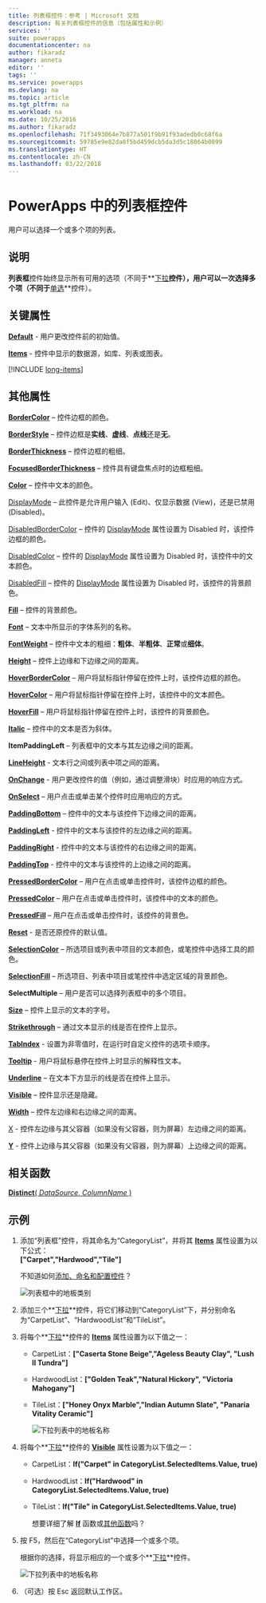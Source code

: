 ```yaml
---
title: 列表框控件：参考 | Microsoft 文档
description: 有关列表框控件的信息（包括属性和示例）
services: ''
suite: powerapps
documentationcenter: na
author: fikaradz
manager: anneta
editor: ''
tags: ''
ms.service: powerapps
ms.devlang: na
ms.topic: article
ms.tgt_pltfrm: na
ms.workload: na
ms.date: 10/25/2016
ms.author: fikaradz
ms.openlocfilehash: 71f3493064e7b877a501f9b91f93adedb0c68f6a
ms.sourcegitcommit: 59785e9e82da8f5bd459dcb5da3d5c18064b0899
ms.translationtype: HT
ms.contentlocale: zh-CN
ms.lasthandoff: 03/22/2018
---
```

# <a name="list-box-control-in-powerapps"></a>PowerApps 中的列表框控件
用户可以选择一个或多个项的列表。

## <a name="description"></a>说明
**列表框**控件始终显示所有可用的选项（不同于**[下拉](control-drop-down.md)**控件），用户可以一次选择多个项（不同于**[单选](control-radio.md)**控件）。

## <a name="key-properties"></a>关键属性
**[Default](properties-core.md)** - 用户更改控件前的初始值。

**[Items](properties-core.md)** - 控件中显示的数据源，如库、列表或图表。

[!INCLUDE [long-items](../../../includes/long-items.md)]

## <a name="additional-properties"></a>其他属性
**[BorderColor](properties-color-border.md)** – 控件边框的颜色。

**[BorderStyle](properties-color-border.md)** – 控件边框是**实线**、**虚线**、**点线**还是**无**。

**[BorderThickness](properties-color-border.md)** – 控件边框的粗细。

**[FocusedBorderThickness](properties-color-border.md)** – 控件具有键盘焦点时的边框粗细。

**[Color](properties-color-border.md)** – 控件中文本的颜色。

[DisplayMode](properties-core.md) – 此控件是允许用户输入 (Edit)、仅显示数据 (View)，还是已禁用 (Disabled)。

[DisabledBorderColor](properties-color-border.md) – 控件的 [DisplayMode](properties-core.md) 属性设置为 Disabled 时，该控件边框的颜色。

[DisabledColor](properties-color-border.md) – 控件的 [DisplayMode](properties-core.md) 属性设置为 Disabled 时，该控件中的文本颜色。

[DisabledFill](properties-color-border.md) – 控件的 [DisplayMode](properties-core.md) 属性设置为 Disabled 时，该控件的背景颜色。

**[Fill](properties-color-border.md)** – 控件的背景颜色。

**[Font](properties-text.md)** – 文本中所显示的字体系列的名称。

**[FontWeight](properties-text.md)** – 控件中文本的粗细：**粗体**、**半粗体**、**正常**或**细体**。

**[Height](properties-size-location.md)** – 控件上边缘和下边缘之间的距离。

**[HoverBorderColor](properties-color-border.md)** – 用户将鼠标指针停留在控件上时，该控件边框的颜色。

**[HoverColor](properties-color-border.md)** – 用户将鼠标指针停留在控件上时，该控件中的文本颜色。

**[HoverFill](properties-color-border.md)** – 用户将鼠标指针停留在控件上时，该控件的背景颜色。

**[Italic](properties-text.md)** – 控件中的文本是否为斜体。

**ItemPaddingLeft** – 列表框中的文本与其左边缘之间的距离。

**[LineHeight](properties-text.md)** - 文本行之间或列表中项之间的距离。

**[OnChange](properties-core.md)** - 用户更改控件的值（例如，通过调整滑块）时应用的响应方式。

**[OnSelect](properties-core.md)** – 用户点击或单击某个控件时应用响应的方式。

**[PaddingBottom](properties-size-location.md)** – 控件中的文本与该控件下边缘之间的距离。

**[PaddingLeft](properties-size-location.md)** - 控件中的文本与该控件的左边缘之间的距离。

**[PaddingRight](properties-size-location.md)** - 控件中的文本与该控件的右边缘之间的距离。

**[PaddingTop](properties-size-location.md)** - 控件中的文本与该控件的上边缘之间的距离。

**[PressedBorderColor](properties-color-border.md)** – 用户在点击或单击控件时，该控件边框的颜色。

**[PressedColor](properties-color-border.md)** – 用户在点击或单击控件时，该控件中的文本的颜色。

**[PressedFill](properties-color-border.md)** – 用户在点击或单击控件时，该控件的背景色。

**[Reset](properties-core.md)** - 是否还原控件的默认值。

**[SelectionColor](properties-color-border.md)** – 所选项目或列表中项目的文本颜色，或笔控件中选择工具的颜色。

**[SelectionFill](properties-color-border.md)** – 所选项目、列表中项目或笔控件中选定区域的背景颜色。

**SelectMultiple** – 用户是否可以选择列表框中的多个项目。

**[Size](properties-text.md)** – 控件上显示的文本的字号。

**[Strikethrough](properties-text.md)** – 通过文本显示的线是否在控件上显示。

**[TabIndex](properties-accessibility.md)** - 设置为非零值时，在运行时自定义控件的选项卡顺序。

**[Tooltip](properties-core.md)** - 用户将鼠标悬停在控件上时显示的解释性文本。

**[Underline](properties-text.md)** – 在文本下方显示的线是否在控件上显示。

**[Visible](properties-core.md)** – 控件显示还是隐藏。

**[Width](properties-size-location.md)** – 控件左边缘和右边缘之间的距离。

[X](properties-size-location.md) - 控件左边缘与其父容器（如果没有父容器，则为屏幕）左边缘之间的距离。

**[Y](properties-size-location.md)** - 控件上边缘与其父容器（如果没有父容器，则为屏幕）上边缘之间的距离。

## <a name="related-functions"></a>相关函数
[**Distinct**( *DataSource*, *ColumnName* )](../functions/function-distinct.md)

## <a name="example"></a>示例
1. 添加“列表框”控件，将其命名为“CategoryList”，并将其 **[Items](properties-core.md)** 属性设置为以下公式：<br>
   **["Carpet","Hardwood","Tile"]**
   
    不知道如何[添加、命名和配置控件](../add-configure-controls.md)？
   
    ![列表框中的地板类别](./media/control-list-box/category-listbox.png)
2. 添加三个**[下拉](control-drop-down.md)**控件，将它们移动到“CategoryList”下，并分别命名为“CarpetList”、“HardwoodList”和“TileList”。
3. 将每个**[下拉](control-drop-down.md)**控件的  **[Items](properties-core.md)** 属性设置为以下值之一：
   
   * CarpetList：**["Caserta Stone Beige","Ageless Beauty Clay", "Lush II Tundra"]**
   * HardwoodList：**["Golden Teak","Natural Hickory", "Victoria Mahogany"]**
   * TileList：**["Honey Onyx Marble","Indian Autumn Slate", "Panaria Vitality Ceramic"]**
     
     ![下拉列表中的地板名称](./media/control-list-box/flooring-names.png)
4. 将每个**[下拉](control-drop-down.md)**控件的 **[Visible](properties-core.md)** 属性设置为以下值之一：
   
   * CarpetList：**If("Carpet" in CategoryList.SelectedItems.Value, true)**
   * HardwoodList：**If("Hardwood" in CategoryList.SelectedItems.Value, true)**
   * TileList：**If("Tile" in CategoryList.SelectedItems.Value, true)**
     
     想要详细了解 **[If](../functions/function-if.md)** 函数或[其他函数](../formula-reference.md)吗？
5. 按 F5，然后在“CategoryList”中选择一个或多个项。
   
    根据你的选择，将显示相应的一个或多个**[下拉](control-drop-down.md)**控件。
   
    ![下拉列表中的地板名称](./media/control-list-box/selected-lists.png)
6. （可选）按 Esc 返回默认工作区。

